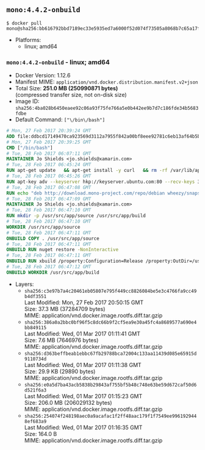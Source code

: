## `mono:4.4.2-onbuild`

```console
$ docker pull mono@sha256:bb616792bbd7189ec33e5935ed7a6000f52d074f73505a8068b7c65a17ff47f5
```

-	Platforms:
	-	linux; amd64

### `mono:4.4.2-onbuild` - linux; amd64

-	Docker Version: 1.12.6
-	Manifest MIME: `application/vnd.docker.distribution.manifest.v2+json`
-	Total Size: **251.0 MB (250990871 bytes)**  
	(compressed transfer size, not on-disk size)
-	Image ID: `sha256:4ba028b6450eaee92c06a93f75fe766a5e0b442ee9b7d7c186fde34b5683fdbe`
-	Default Command: `["\/bin\/bash"]`

```dockerfile
# Mon, 27 Feb 2017 20:39:24 GMT
ADD file:ddbcd17149470ca923569d3112a7955f842a00bf8eee92781c6eb13af64b5b82 in / 
# Mon, 27 Feb 2017 20:39:25 GMT
CMD ["/bin/bash"]
# Tue, 28 Feb 2017 06:07:11 GMT
MAINTAINER Jo Shields <jo.shields@xamarin.com>
# Tue, 28 Feb 2017 06:45:24 GMT
RUN apt-get update   && apt-get install -y curl   && rm -rf /var/lib/apt/lists/*
# Tue, 28 Feb 2017 06:45:26 GMT
RUN apt-key adv --keyserver hkp://keyserver.ubuntu.com:80 --recv-keys 3FA7E0328081BFF6A14DA29AA6A19B38D3D831EF
# Tue, 28 Feb 2017 06:47:08 GMT
RUN echo "deb http://download.mono-project.com/repo/debian wheezy/snapshots/4.4.2.11 main" > /etc/apt/sources.list.d/mono-xamarin.list   && apt-get update   && apt-get install -y binutils mono-devel ca-certificates-mono fsharp mono-vbnc nuget referenceassemblies-pcl   && rm -rf /var/lib/apt/lists/* /tmp/*
# Tue, 28 Feb 2017 06:47:09 GMT
MAINTAINER Jo Shields <jo.shields@xamarin.com>
# Tue, 28 Feb 2017 06:47:10 GMT
RUN mkdir -p /usr/src/app/source /usr/src/app/build
# Tue, 28 Feb 2017 06:47:10 GMT
WORKDIR /usr/src/app/source
# Tue, 28 Feb 2017 06:47:11 GMT
ONBUILD COPY . /usr/src/app/source
# Tue, 28 Feb 2017 06:47:11 GMT
ONBUILD RUN nuget restore -NonInteractive
# Tue, 28 Feb 2017 06:47:11 GMT
ONBUILD RUN xbuild /property:Configuration=Release /property:OutDir=/usr/src/app/build/
# Tue, 28 Feb 2017 06:47:12 GMT
ONBUILD WORKDIR /usr/src/app/build
```

-	Layers:
	-	`sha256:c3e97b7a4c20461eb05807e795f449cc8826084be5e3c4766fa9cc49b4df3551`  
		Last Modified: Mon, 27 Feb 2017 20:50:15 GMT  
		Size: 37.3 MB (37284709 bytes)  
		MIME: application/vnd.docker.image.rootfs.diff.tar.gzip
	-	`sha256:386a0a2bbc0bf96f5c8dc66b9f2cf5ea9e30a45fc4a8689577a690e4bb849115`  
		Last Modified: Wed, 01 Mar 2017 01:11:41 GMT  
		Size: 7.6 MB (7646976 bytes)  
		MIME: application/vnd.docker.image.rootfs.diff.tar.gzip
	-	`sha256:d363beffbeab1ebbc67fb29788bca72004c133aa11439d085e65915d9110734d`  
		Last Modified: Wed, 01 Mar 2017 01:11:38 GMT  
		Size: 29.9 KB (29890 bytes)  
		MIME: application/vnd.docker.image.rootfs.diff.tar.gzip
	-	`sha256:e0a5d7ba43acb5838b29843af755bf5b48c748e63be59d672caf50d6d521f6a3`  
		Last Modified: Wed, 01 Mar 2017 01:15:23 GMT  
		Size: 206.0 MB (206029132 bytes)  
		MIME: application/vnd.docker.image.rootfs.diff.tar.gzip
	-	`sha256:254074f248198aec0a9acafac1f2ff48aac179f1f7549ee9961929448ef683a9`  
		Last Modified: Wed, 01 Mar 2017 01:16:35 GMT  
		Size: 164.0 B  
		MIME: application/vnd.docker.image.rootfs.diff.tar.gzip
